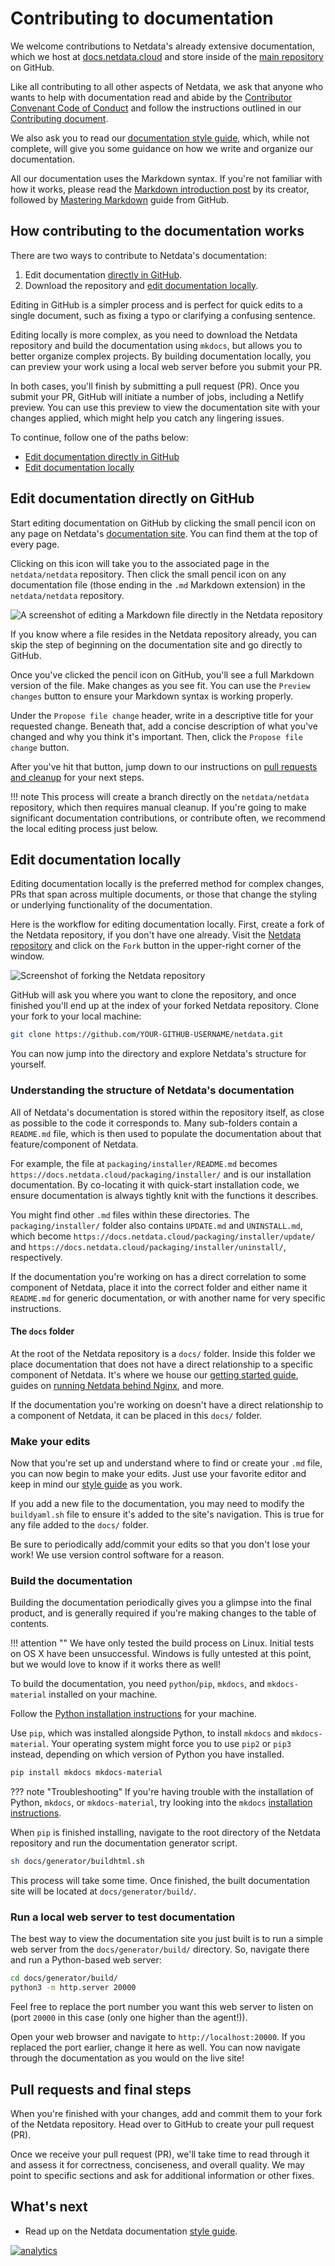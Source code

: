 # Contributing to documentation

We welcome contributions to Netdata's already extensive documentation, 
which we host at [docs.netdata.cloud](https://docs.netdata.cloud/) 
and store inside of the [main repository](https://github.com/netdata/netdata) on GitHub.

Like all contributing to all other aspects of Netdata, we ask that anyone who wants to help with documentation 
read and abide by the [Contributor Convenant Code of Conduct](https://docs.netdata.cloud/code_of_conduct/) 
and follow the instructions outlined in our [Contributing document](../../CONTRIBUTING.md).

We also ask you to read our [documentation style guide](style-guide.md), which, while not complete, 
will give you some guidance on how we write and organize our documentation.

All our documentation uses the Markdown syntax. If you're not familiar with how it works, 
please read the [Markdown introduction post](https://daringfireball.net/projects/markdown/) by its creator, 
followed by [Mastering Markdown](https://guides.github.com/features/mastering-markdown/) guide from GitHub.

## How contributing to the documentation works

There are two ways to contribute to Netdata's documentation: 

1.  Edit documentation [directly in GitHub](#edit-documentation-directly-on-github).
2.  Download the repository and [edit documentation locally](#edit-documentation-locally).

Editing in GitHub is a simpler process and is perfect for quick edits to a single document, 
such as fixing a typo or clarifying a confusing sentence.

Editing locally is more complex, as you need to download the Netdata repository 
and build the documentation using `mkdocs`, but allows you to better organize complex projects. 
By building documentation locally, you can preview your work using a local web server before you submit your PR.

In both cases, you'll finish by submitting a pull request (PR). 
Once you submit your PR, GitHub will initiate a number of jobs, including a Netlify preview. 
You can use this preview to view the documentation site with your changes applied, 
which might help you catch any lingering issues.

To continue, follow one of the paths below:

-   [Edit documentation directly in GitHub](#edit-documentation-directly-on-github)
-   [Edit documentation locally](#edit-documentation-locally)

## Edit documentation directly on GitHub

Start editing documentation on GitHub by clicking the small pencil icon on any page on Netdata's [documentation site](https://docs.netdata.cloud/). 
You can find them at the top of every page.

Clicking on this icon will take you to the associated page in the `netdata/netdata` repository. 
Then click the small pencil icon on any documentation file (those ending in the `.md` Markdown extension) in the `netdata/netdata` repository.

![A screenshot of editing a Markdown file directly in the Netdata repository](https://user-images.githubusercontent.com/1153921/59637188-10426d00-910a-11e9-99f2-ec564d6fb7d5.png)

If you know where a file resides in the Netdata repository already, 
you can skip the step of beginning on the documentation site and go directly to GitHub.

Once you've clicked the pencil icon on GitHub, you'll see a full Markdown version of the file. 
Make changes as you see fit. 
You can use the `Preview changes` button to ensure your Markdown syntax is working properly.

Under the `Propose file change` header, write in a descriptive title for your requested change. 
Beneath that, add a concise description of what you've changed and why you think it's important. Then, click the `Propose file change` button. 

After you've hit that button, 
jump down to our instructions on [pull requests and cleanup](#pull-requests-and-final-steps) for your next steps. 

!!! note
    This process will create a branch directly on the `netdata/netdata` repository, which then requires manual cleanup. 
    If you're going to make significant documentation contributions, or contribute often, 
    we recommend the local editing process just below.

## Edit documentation locally

Editing documentation locally is the preferred method for complex changes, PRs that span across multiple documents, 
or those that change the styling or underlying functionality of the documentation.

Here is the workflow for editing documentation locally. First, create a fork of the Netdata repository, 
if you don't have one already. Visit the [Netdata repository](https://github.com/netdata/netdata) 
and click on the `Fork` button in the upper-right corner of the window.

![Screenshot of forking the Netdata repository](https://user-images.githubusercontent.com/1153921/59873572-25f5a380-9351-11e9-92a4-a681fe4a2ed9.png)

GitHub will ask you where you want to clone the repository, 
and once finished you'll end up at the index of your forked Netdata repository. 
Clone your fork to your local machine:

```bash
git clone https://github.com/YOUR-GITHUB-USERNAME/netdata.git
```

You can now jump into the directory and explore Netdata's structure for yourself.

### Understanding the structure of Netdata's documentation

All of Netdata's documentation is stored within the repository itself, as close as possible to the code it 
corresponds to. Many sub-folders contain a `README.md` file, 
which is then used to populate the documentation about that feature/component of Netdata.

For example, the file at `packaging/installer/README.md` becomes `https://docs.netdata.cloud/packaging/installer/` 
and is our installation documentation. By co-locating it with quick-start installation code, 
we ensure documentation is always tightly knit with the functions it describes.

You might find other `.md` files within these directories. The `packaging/installer/` folder also contains `UPDATE.md` 
and `UNINSTALL.md`, which become `https://docs.netdata.cloud/packaging/installer/update/` 
and `https://docs.netdata.cloud/packaging/installer/uninstall/`, respectively.

If the documentation you're working on has a direct correlation to some component of Netdata, place it into the correct 
folder and either name it `README.md` for generic documentation, or with another name for very specific instructions.

#### The `docs` folder

At the root of the Netdata repository is a `docs/` folder. Inside this folder we place documentation that does not have
a direct relationship to a specific component of Netdata. It's where we house our [getting started
guide](../../docs/getting-started.md), guides on [running Netdata behind Nginx](../../docs/Running-behind-nginx.md), and
more.

If the documentation you're working on doesn't have a direct relationship to a component of Netdata, 
it can be placed in this `docs/` folder.

### Make your edits

Now that you're set up and understand where to find or create your `.md` file, you can now begin to make your edits. 
Just use your favorite editor and keep in mind our [style guide](style-guide.md) as you work.

If you add a new file to the documentation, you may need to modify the `buildyaml.sh` file to ensure 
it's added to the site's navigation. This is true for any file added to the `docs/` folder.

Be sure to periodically add/commit your edits so that you don't lose your work! 
We use version control software for a reason.

### Build the documentation

Building the documentation periodically gives you a glimpse into the final product, and is generally required 
if you're making changes to the table of contents.

!!! attention ""
    We have only tested the build process on Linux. Initial tests on OS X have been unsuccessful. 
    Windows is fully untested at this point, but we would love to know if it works there as well!

To build the documentation, you need `python`/`pip`, `mkdocs`, and `mkdocs-material` installed on your machine.

Follow the [Python installation instructions](https://www.python.org/downloads/) for your machine.

Use `pip`, which was installed alongside Python, to install `mkdocs` and `mkdocs-material`. 
Your operating system might force you to use `pip2` or `pip3` instead, 
depending on which version of Python you have installed.

```bash
pip install mkdocs mkdocs-material
```

??? note "Troubleshooting"
    If you're having trouble with the installation of Python, `mkdocs`, or `mkdocs-material`, try looking into the `mkdocs` [installation instructions](https://squidfunk.github.io/mkdocs-material/getting-started/#installation).

When `pip` is finished installing, navigate to the root directory of the Netdata repository 
and run the documentation generator script.

```bash
sh docs/generator/buildhtml.sh
```

This process will take some time. Once finished, the built documentation site will be located at `docs/generator/build/`.

### Run a local web server to test documentation

The best way to view the documentation site you just built is to run a simple web server from the `docs/generator/build/` directory. 
So, navigate there and run a Python-based web server:

```sh
cd docs/generator/build/
python3 -m http.server 20000
```

Feel free to replace the port number you want this web server to listen on (port `20000` in this case (only one higher
than the agent!)).

Open your web browser and navigate to `http://localhost:20000`. 
If you replaced the port earlier, change it here as well. 
You can now navigate through the documentation as you would on the live site!

## Pull requests and final steps

When you're finished with your changes, add and commit them to your fork of the Netdata repository. 
Head over to GitHub to create your pull request (PR).

Once we receive your pull request (PR), we'll take time to read through it and assess it for correctness, conciseness, 
and overall quality. 
We may point to specific sections and ask for additional information or other fixes.

## What's next

-   Read up on the Netdata documentation [style guide](style-guide.md).

[![analytics](https://www.google-analytics.com/collect?v=1&aip=1&t=pageview&_s=1&ds=github&dr=https%3A%2F%2Fgithub.com%2Fnetdata%2Fnetdata&dl=https%3A%2F%2Fmy-netdata.io%2Fgithub%2Fdocs%2Fcontributing%2Fcontributing-documentation&_u=MAC~&cid=5792dfd7-8dc4-476b-af31-da2fdb9f93d2&tid=UA-64295674-3)](<>)
